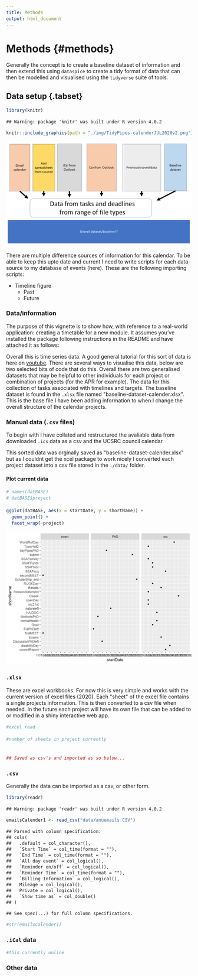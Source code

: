 ```yaml
---
title: Methods
output: html_document
---
```


# Methods {#methods} 

Generally the concept is to create a baseline dataset of information and then extend this using `dataspice` to create a tidy format of data that can then be modelled and visualised using the `tidyverse` suite of tools.

## Data setup {.tabset}


```r
library(knitr)
```

```
## Warning: package 'knitr' was built under R version 4.0.2
```

```r
knitr::include_graphics(path = "./img/TidyPipes-calenderJUL2020v2.png")
```

<img src="./img/TidyPipes-calenderJUL2020v2.png" width="640" />

There are multiple difference sources of information for this calendar. To be able to keep this upto date and current I need to write scripts for each data-source to my database of events (here). These are the following importing scripts:

- Timeline figure
  - Past
  - Future

### Data/information

The purpose of this vignette is to show how, with reference to a real-world application: creating a timetable for a new module. It assumes you’ve installed the package following instructions in the README and have attached it as follows:

Overall this is time series data. A good general tutorial for this sort of data is here on [youtube]("https://www.youtube.com/watch?v=uenWg7ZSu4Y"). There are several ways to visualise this data, below are two selected bits of code that do this. Overall there are two generalised datasets that may be helpful to other individuals for each project or combination of projects (for the APR for example). The data for this collection of tasks associated with timelines and targets. The baseline dataset is found in the `.xlsx` file named "baseline-dataset-calender.xlsx". This is the base file I have been adding information to when I change the overall structure of the calendar projects.

### Manual data (`.csv` files)

To begin with I have collated and restructured the avaliable data from downloaded `.ics` data as a csv and the UCSRC council calendar.

This sorted data was orginally saved as "baseline-dataset-calender.xlsx" but as I couldnt get the xcel package to work nicely I converted each project dataset into a csv file stored in the `./data/` folder.



#### Plot current data


```r
# names(datBASE)
# datBASE$project

ggplot(datBASE, aes(x = startDate, y = shortName)) +
  geom_point() + 
  facet_wrap(~project)
```

<img src="02-Diving-In_files/figure-html/unnamed-chunk-3-1.png" width="672" />

### `.xlsx`

These are excel workbooks. For now this is very simple and works with the current version of excel files (2020). Each "sheet" of the excel file contains a single projects information. This is then converted to a csv file when needed. In the future each project will have its own file that can be added to or modified in a shiny interactive web app.


```r
#excel read

#number of sheets in project currently


## Saved as csv's and imported as so below...
```

### `.csv`

Generally the data can be imported as a csv, or other form. 


```r
library(readr)
```

```
## Warning: package 'readr' was built under R version 4.0.2
```

```r
emailsCalender1 <- read_csv("data/anuemails.CSV")
```

```
## Parsed with column specification:
## cols(
##   .default = col_character(),
##   `Start Time` = col_time(format = ""),
##   `End Time` = col_time(format = ""),
##   `All day event` = col_logical(),
##   `Reminder on/off` = col_logical(),
##   `Reminder Time` = col_time(format = ""),
##   `Billing Information` = col_logical(),
##   Mileage = col_logical(),
##   Private = col_logical(),
##   `Show time as` = col_double()
## )
```

```
## See spec(...) for full column specifications.
```

```r
#str(emailsCalender1)
```

### `.iCal` data


```r
#this currently online
```

### Other data
